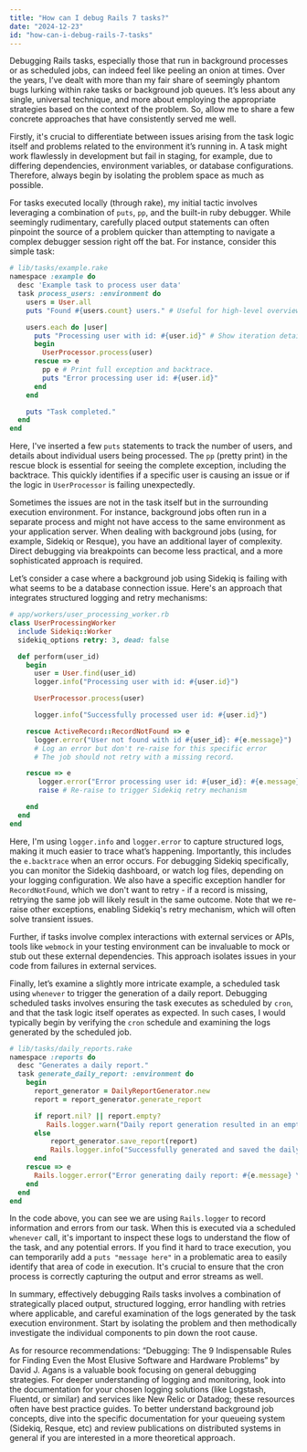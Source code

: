 ```yaml
---
title: "How can I debug Rails 7 tasks?"
date: "2024-12-23"
id: "how-can-i-debug-rails-7-tasks"
---
```


 Debugging Rails tasks, especially those that run in background processes or as scheduled jobs, can indeed feel like peeling an onion at times. Over the years, I’ve dealt with more than my fair share of seemingly phantom bugs lurking within rake tasks or background job queues. It’s less about any single, universal technique, and more about employing the appropriate strategies based on the context of the problem. So, allow me to share a few concrete approaches that have consistently served me well.

Firstly, it's crucial to differentiate between issues arising from the task logic itself and problems related to the environment it’s running in. A task might work flawlessly in development but fail in staging, for example, due to differing dependencies, environment variables, or database configurations. Therefore, always begin by isolating the problem space as much as possible.

For tasks executed locally (through rake), my initial tactic involves leveraging a combination of `puts`, `pp`, and the built-in ruby debugger. While seemingly rudimentary, carefully placed output statements can often pinpoint the source of a problem quicker than attempting to navigate a complex debugger session right off the bat. For instance, consider this simple task:

```ruby
# lib/tasks/example.rake
namespace :example do
  desc 'Example task to process user data'
  task process_users: :environment do
    users = User.all
    puts "Found #{users.count} users." # Useful for high-level overview.

    users.each do |user|
      puts "Processing user with id: #{user.id}" # Show iteration details.
      begin
        UserProcessor.process(user)
      rescue => e
        pp e # Print full exception and backtrace.
        puts "Error processing user id: #{user.id}"
      end
    end

    puts "Task completed."
  end
end
```

Here, I've inserted a few `puts` statements to track the number of users, and details about individual users being processed. The `pp` (pretty print) in the rescue block is essential for seeing the complete exception, including the backtrace. This quickly identifies if a specific user is causing an issue or if the logic in `UserProcessor` is failing unexpectedly.

Sometimes the issues are not in the task itself but in the surrounding execution environment. For instance, background jobs often run in a separate process and might not have access to the same environment as your application server. When dealing with background jobs (using, for example, Sidekiq or Resque), you have an additional layer of complexity. Direct debugging via breakpoints can become less practical, and a more sophisticated approach is required.

Let’s consider a case where a background job using Sidekiq is failing with what seems to be a database connection issue. Here's an approach that integrates structured logging and retry mechanisms:

```ruby
# app/workers/user_processing_worker.rb
class UserProcessingWorker
  include Sidekiq::Worker
  sidekiq_options retry: 3, dead: false

  def perform(user_id)
    begin
      user = User.find(user_id)
      logger.info("Processing user with id: #{user.id}")

      UserProcessor.process(user)

      logger.info("Successfully processed user id: #{user.id}")

    rescue ActiveRecord::RecordNotFound => e
      logger.error("User not found with id #{user_id}: #{e.message}")
      # Log an error but don't re-raise for this specific error
      # The job should not retry with a missing record.

    rescue => e
       logger.error("Error processing user id: #{user_id}: #{e.message} \n #{e.backtrace.join("\n")}")
       raise # Re-raise to trigger Sidekiq retry mechanism

    end
  end
end
```

Here, I'm using `logger.info` and `logger.error` to capture structured logs, making it much easier to trace what’s happening. Importantly, this includes the `e.backtrace` when an error occurs. For debugging Sidekiq specifically, you can monitor the Sidekiq dashboard, or watch log files, depending on your logging configuration. We also have a specific exception handler for `RecordNotFound`, which we don't want to retry - if a record is missing, retrying the same job will likely result in the same outcome. Note that we re-raise other exceptions, enabling Sidekiq's retry mechanism, which will often solve transient issues.

Further, if tasks involve complex interactions with external services or APIs, tools like `webmock` in your testing environment can be invaluable to mock or stub out these external dependencies. This approach isolates issues in your code from failures in external services.

Finally, let’s examine a slightly more intricate example, a scheduled task using `whenever` to trigger the generation of a daily report. Debugging scheduled tasks involves ensuring the task executes as scheduled by `cron`, and that the task logic itself operates as expected. In such cases, I would typically begin by verifying the `cron` schedule and examining the logs generated by the scheduled job.

```ruby
# lib/tasks/daily_reports.rake
namespace :reports do
  desc "Generates a daily report."
  task generate_daily_report: :environment do
    begin
      report_generator = DailyReportGenerator.new
      report = report_generator.generate_report

      if report.nil? || report.empty?
         Rails.logger.warn("Daily report generation resulted in an empty report")
      else
          report_generator.save_report(report)
          Rails.logger.info("Successfully generated and saved the daily report.")
      end
    rescue => e
      Rails.logger.error("Error generating daily report: #{e.message} \n #{e.backtrace.join("\n")}")
    end
  end
end
```

In the code above, you can see we are using `Rails.logger` to record information and errors from our task. When this is executed via a scheduled `whenever` call, it's important to inspect these logs to understand the flow of the task, and any potential errors. If you find it hard to trace execution, you can temporarily add a `puts "message here"` in a problematic area to easily identify that area of code in execution. It's crucial to ensure that the cron process is correctly capturing the output and error streams as well.

In summary, effectively debugging Rails tasks involves a combination of strategically placed output, structured logging, error handling with retries where applicable, and careful examination of the logs generated by the task execution environment. Start by isolating the problem and then methodically investigate the individual components to pin down the root cause.

As for resource recommendations: “Debugging: The 9 Indispensable Rules for Finding Even the Most Elusive Software and Hardware Problems” by David J. Agans is a valuable book focusing on general debugging strategies. For deeper understanding of logging and monitoring, look into the documentation for your chosen logging solutions (like Logstash, Fluentd, or similar) and services like New Relic or Datadog; these resources often have best practice guides. To better understand background job concepts, dive into the specific documentation for your queueing system (Sidekiq, Resque, etc) and review publications on distributed systems in general if you are interested in a more theoretical approach.
